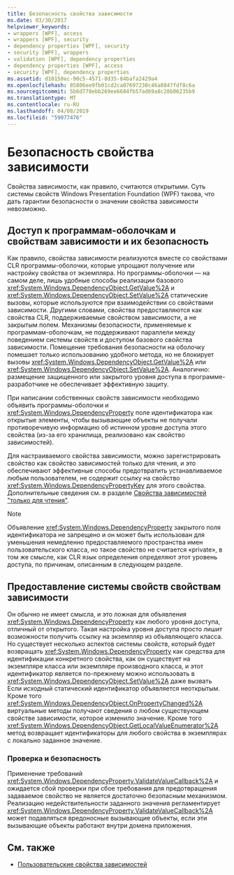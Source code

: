 ```yaml
---
title: Безопасность свойства зависимости
ms.date: 03/30/2017
helpviewer_keywords:
- wrappers [WPF], access
- wrappers [WPF], security
- dependency properties [WPF], security
- security [WPF], wrappers
- validation [WPF], dependency properties
- dependency properties [WPF], access
- security [WPF], dependency properties
ms.assetid: d10150ec-90c5-4571-8d35-84bafa2429a4
ms.openlocfilehash: 85806ee9fb01cd2ca07697230c46a8847fdf8c6a
ms.sourcegitcommit: 5b6d778ebb269ee6684fb57ad69a8c28b06235b9
ms.translationtype: MT
ms.contentlocale: ru-RU
ms.lasthandoff: 04/08/2019
ms.locfileid: "59077476"
---
```

# <a name="dependency-property-security"></a>Безопасность свойства зависимости
Свойства зависимости, как правило, считаются открытыми. Суть системы свойств Windows Presentation Foundation (WPF) такова, что дать гарантии безопасности о значении свойства зависимости невозможно.  

<a name="AccessSecurity"></a>   
## <a name="access-and-security-of-wrappers-and-dependency-properties"></a>Доступ к программам-оболочкам и свойствам зависимости и их безопасность  
 Как правило, свойства зависимости реализуются вместе со свойствами CLR программы-оболочки, которые упрощают получение или настройку свойства от экземпляра. Но программы-оболочки — на самом деле, лишь удобные способы реализации базового <xref:System.Windows.DependencyObject.GetValue%2A> и <xref:System.Windows.DependencyObject.SetValue%2A> статические вызовы, которые используются при взаимодействии со свойствами зависимости. Другими словами, свойства предоставляются как свойства CLR, поддерживаемые свойством зависимости, а не закрытым полем. Механизмы безопасности, применяемые к программам-оболочкам, не поддерживают параллели между поведением системы свойств и доступом базового свойства зависимости. Помещение требования безопасности на оболочку помешает только использованию удобного метода, но не блокирует вызовы <xref:System.Windows.DependencyObject.GetValue%2A> или <xref:System.Windows.DependencyObject.SetValue%2A>. Аналогично: размещение защищенного или закрытого уровня доступа в программе-разработчике не обеспечивает эффективную защиту.  
  
 При написании собственных свойств зависимости необходимо объявить программы-оболочки и <xref:System.Windows.DependencyProperty> поле идентификатора как открытые элементы, чтобы вызывающие объекты не получали противоречивую информацию об истинном уровне доступа этого свойства (из-за его хранилища, реализовано как свойство зависимостей).  
  
 Для настраиваемого свойства зависимости, можно зарегистрировать свойство как свойство зависимостей только для чтения, и это обеспечивают эффективные способы предотвратить устанавливаемое любым пользователем, не содержит ссылку на свойство <xref:System.Windows.DependencyPropertyKey> для этого свойства. Дополнительные сведения см. в разделе [Свойства зависимостей "только для чтения"](read-only-dependency-properties.md).  
  
> [!NOTE]
>  Объявление <xref:System.Windows.DependencyProperty> закрытого поля идентификатора не запрещено и он может быть использован для уменьшения немедленно предоставляемого пространства имен пользовательского класса, но такое свойство не считается «private», в том же смысле, как CLR язык определения определяют этот уровень доступа, по причинам, описанным в следующем разделе.  
  
<a name="PropertySystemExposure"></a>   
## <a name="property-system-exposure-of-dependency-properties"></a>Предоставление системы свойств свойствам зависимости  
 Он обычно не имеет смысла, и это ложная для объявления <xref:System.Windows.DependencyProperty> как любого уровня доступа, отличный от открытого. Такая настройка уровня доступа просто лишит возможности получить ссылку на экземпляр из объявляющего класса. Но существует несколько аспектов системы свойств, который будет возвращать <xref:System.Windows.DependencyProperty> как средства для идентификации конкретного свойства, как он существует на экземпляре класса или экземпляре производного класса, и этот идентификатор является по-прежнему можно использовать в <xref:System.Windows.DependencyObject.SetValue%2A> даже вызвать Если исходный статический идентификатор объявляется неоткрытым. Кроме того <xref:System.Windows.DependencyObject.OnPropertyChanged%2A> виртуальные методы получают сведения о любом существующем свойстве зависимости, которое изменило значение. Кроме того <xref:System.Windows.DependencyObject.GetLocalValueEnumerator%2A> метод возвращает идентификаторы для любого свойства в экземплярах с локально заданное значение.  
  
### <a name="validation-and-security"></a>Проверка и безопасность  
 Применение требований <xref:System.Windows.DependencyProperty.ValidateValueCallback%2A> и ожидается сбой проверки при сбое требования для предотвращения задаваемое свойство не является достаточно безопасным механизмом. Реализацию недействительности заданного значения регламентирует <xref:System.Windows.DependencyProperty.ValidateValueCallback%2A> может подавляться вредоносные вызывающие объекты, если эти вызывающие объекты работают внутри домена приложения.  
  
## <a name="see-also"></a>См. также

- [Пользовательские свойства зависимостей](custom-dependency-properties.md)
